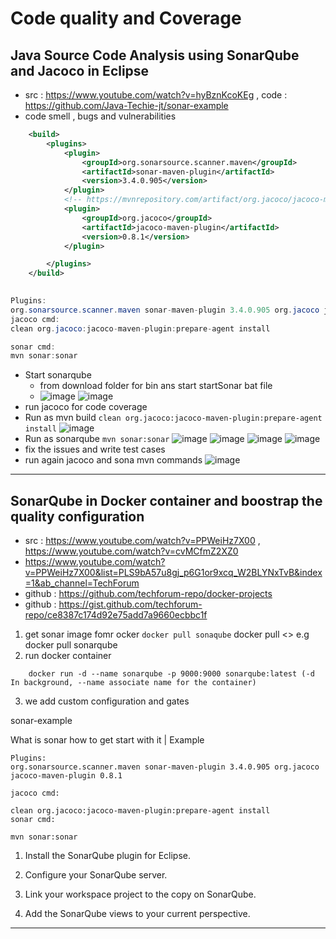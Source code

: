 # Code quality and Coverage

## Java Source Code Analysis using SonarQube and Jacoco in Eclipse 
- src : https://www.youtube.com/watch?v=hyBznKcoKEg  , code : https://github.com/Java-Techie-jt/sonar-example
- code smell , bugs and vulnerabilities
```xml
	<build>
		<plugins>
			<plugin>
				<groupId>org.sonarsource.scanner.maven</groupId>
				<artifactId>sonar-maven-plugin</artifactId>
				<version>3.4.0.905</version>
			</plugin>
			<!-- https://mvnrepository.com/artifact/org.jacoco/jacoco-maven-plugin -->
			<plugin>
				<groupId>org.jacoco</groupId>
				<artifactId>jacoco-maven-plugin</artifactId>
				<version>0.8.1</version>
			</plugin>

		</plugins>
	</build>
 
 ```
```java
Plugins:
org.sonarsource.scanner.maven sonar-maven-plugin 3.4.0.905 org.jacoco jacoco-maven-plugin 0.8.1
jacoco cmd:
clean org.jacoco:jacoco-maven-plugin:prepare-agent install

sonar cmd:
mvn sonar:sonar
```
- Start sonarqube
   - from download folder for bin ans start startSonar bat file
   - ![image](https://user-images.githubusercontent.com/69948118/224460255-ee8c1f58-dcae-4a7b-a4ac-d5b0267f95e8.png)
  ![image](https://user-images.githubusercontent.com/69948118/224460269-74c02996-3e0a-4308-a945-0d3ccbdc52db.png)
- run jacoco for code coverage
- Run as mvn build `clean org.jacoco:jacoco-maven-plugin:prepare-agent install`
![image](https://user-images.githubusercontent.com/69948118/224460330-69c45650-7496-4633-a3b1-d5bad1c6c2f0.png)
- Run as sonarqube `mvn sonar:sonar`
![image](https://user-images.githubusercontent.com/69948118/224460406-348b2f70-65df-499b-826c-dbb355004787.png)
![image](https://user-images.githubusercontent.com/69948118/224460439-872214e1-4a93-48c7-aa03-5a03635c61db.png)
![image](https://user-images.githubusercontent.com/69948118/224460448-c2c1006f-4c0e-4e58-a80e-21bb6e8bda19.png)
![image](https://user-images.githubusercontent.com/69948118/224460490-8ce587bc-d38f-4c50-89f3-1be664832a2c.png)
- fix the issues and write test cases
- run again jacoco and sona mvn commands
![image](https://user-images.githubusercontent.com/69948118/224460706-a0655ad5-91bb-409d-b92f-f990f86e81c5.png)














---
## SonarQube in Docker container and boostrap the quality configuration
 - src : https://www.youtube.com/watch?v=PPWeiHz7X00 , https://www.youtube.com/watch?v=cvMCfmZ2XZ0
 - https://www.youtube.com/watch?v=PPWeiHz7X00&list=PLS9bA57u8gj_p6G1or9xcq_W2BLYNxTvB&index=1&ab_channel=TechForum
 - github : https://github.com/techforum-repo/docker-projects
 - github : https://gist.github.com/techforum-repo/ce8387c174d92e75add7a9660ecbbc1f
1. get sonar image fomr ocker  `docker pull sonaqube`
docker pull <<Image Name>> e.g docker pull sonarqube
2. run docker container
```
	docker run -d --name sonarqube -p 9000:9000 sonarqube:latest (-d In background, --name associate name for the container)
```
3. we add custom configuration and gates
	
	
	
 
 
 

sonar-example

What is sonar how to get start with it | Example
```
Plugins:
org.sonarsource.scanner.maven sonar-maven-plugin 3.4.0.905 org.jacoco jacoco-maven-plugin 0.8.1

jacoco cmd:

clean org.jacoco:jacoco-maven-plugin:prepare-agent install
sonar cmd:

mvn sonar:sonar

```

1.  Install the SonarQube plugin for Eclipse.

2.  Configure your SonarQube server.

3.  Link your workspace project to the copy on SonarQube.

4.  Add the SonarQube views to your current perspective.

---


